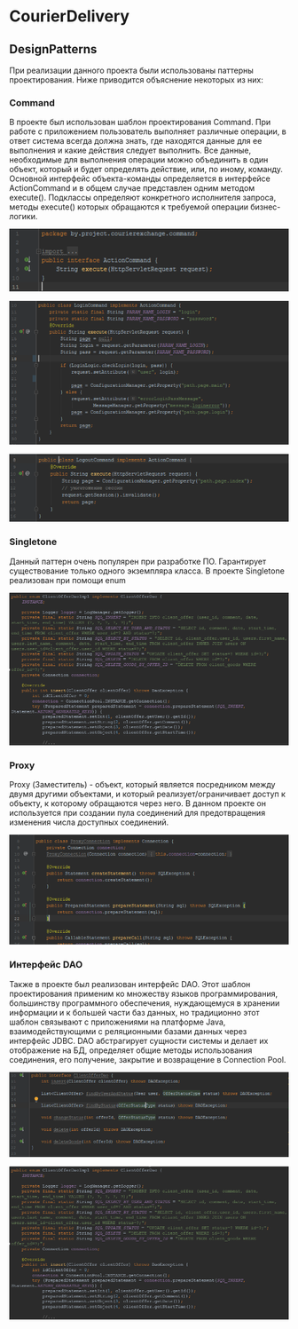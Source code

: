 # CourierDelivery

## DesignPatterns
При реализации данного проекта были использованы паттерны проектирования. Ниже приводится объяснение некоторых из них:

### Command
В проекте был использован шаблон проектирования Command.
При работе с приложением пользователь выполняет различные операции, в ответ система всегда должна знать, где находятся данные для ее выполнения и какие действия следует выполнить. Все данные, необходимые для выполнения операции можно объединить в один объект, который и будет определять действие, или, по иному, команду.
Основной интерфейс объекта-команды определяется в интерфейсе ActionCommand и в общем случае представлен одним методом execute(). Подклассы определяют конкретного исполнителя запроса, методы execute() которых обращаются к требуемой операции бизнес-логики.

![Command](https://github.com/AnastasiyaRudauskaya/CourierDelivery/blob/master/Patterns/Images/ActionCommand.PNG)

![CommandImpl1](https://github.com/AnastasiyaRudauskaya/CourierDelivery/blob/master/Patterns/Images/LoginCommand.PNG)

![CommandImpl2](https://github.com/AnastasiyaRudauskaya/CourierDelivery/blob/master/Patterns/Images/LogoutCommand.PNG)

### Singletone
Данный паттерн очень популярен при разработке ПО. Гарантирует существование только одного экземпляра класса. В проекте Singletone реализован при помощи enum

![Enum](https://github.com/AnastasiyaRudauskaya/CourierDelivery/blob/master/Patterns/Images/daoImpl.PNG)

### Proxy 

Proxy (Заместитель) - объект, который является посредником между двумя другими объектами, и который реализует/ограничивает доступ к объекту, к которому обращаются через него. 
В данном проекте он используется при создании пула соединений для предотвращения изменения числа доступных соединений.

![Proxy](https://github.com/AnastasiyaRudauskaya/CourierDelivery/blob/master/Patterns/Images/Proxy.PNG)

### Интерфейс DAO

Также в проекте был реализован интерфейс DAO. Этот шаблон проектирования применим ко множеству языков программирования, большинству программного обеспечения, нуждающемуся в хранении информации и к большей части баз данных, но традиционно этот шаблон связывают с приложениями на платформе Java, взаимодействующими с реляционными базами данных через интерфейс JDBC. DAO абстрагирует сущности системы и делает их отображение на БД, определяет общие методы использования соединения, его получение, закрытие и возвращение в Connection Pool.

![DAO](https://github.com/AnastasiyaRudauskaya/CourierDelivery/blob/master/Patterns/Images/dao.PNG)

![DAO](https://github.com/AnastasiyaRudauskaya/CourierDelivery/blob/master/Patterns/Images/daoImpl.PNG)

